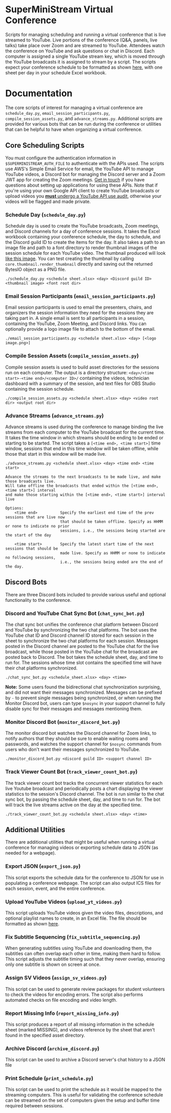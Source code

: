 # SuperMiniStream Virtual Conference

Scripts for managing scheduling and running a virtual conference that is live streamed to YouTube.
Live portions of the conference (Q&A, panels, live talks) take place over Zoom and are streamed
to YouTube. Attendees watch the conference on YouTube and ask questions or chat in Discord.
Each computer is assigned a single YouTube stream key, which is moved through the YouTube broadcasts
it is assigned to stream by a script.
The scripts expect your conference schedule to be formatted as shown
[here](https://docs.google.com/spreadsheets/d/1kKK0xCSkGw3JLcWwvhKxa2B9fydJbg3YZ6hU6XC0c_w/edit?usp=sharing), with one
sheet per day in your schedule Excel workbook.

# Documentation

The core scripts of interest for managing a virtual conference are `schedule_day.py`, `email_session_participants.py`,
`compile_session_assets.py`, and `advance_streams.py`. Additional scripts are provided for various bots that
can be run during the conference or utilities that can be helpful to have when organizing a virtual conference.

## Core Scheduling Scripts

You must configure the authentication information in `$SUPERMINISTREAM_AUTH_FILE` to
authenticate with the APIs used. The scripts use AWS's Simple Email Service for email,
the YouTube API to manage YouTube videos, a Discord bot for managing the Discord server
and a Zoom JWT app for creating the Zoom meetings. [Get in touch](https://www.superministream.com/)
if you have questions about setting up applications for using these APIs.
Note that if you're using your own Google API client to create YouTube broadcasts or upload videos
you [**must** undergo a YouTube API use audit](https://developers.google.com/youtube/v3/revision_history#release_notes_07_28_2020),
otherwise your videos will be flagged and made private.

### Schedule Day (`schedule_day.py`)

Schedule day is used to create the YouTube broadcasts, Zoom meetings, and Discord channels
for a day of conference sessions. It takes the Excel workbook containing your conference
schedule, the day to schedule, and the Discord guild ID to create the items for the day.
It also takes a path to an image file and path to a font directory to render thumbnail images
of the session schedule for each YouTube video. The thumbnail produced will look
[like this image](https://i.imgur.com/V0zKXgs.png). You can test creating the thumbnail by
calling `core.thumbnail.render_thumbnail` directly and saving out the returned BytesIO object as a PNG file.

```
./schedule_day.py <schedule sheet.xlsx> <day> <Discord guild ID> <thumbnail image> <font root dir>
```

### Email Session Participants (`email_session_participants.py`)

Email session participants is used to email the presenters, chairs, and organizers the session
information they need for the sessions they are taking part in. A single email is sent to all
participants in a session, containing the YouTube, Zoom Meeting, and Discord links.
You can optionally provide a logo image file to attach to the bottom of the email.

```
./email_session_participants.py <schedule sheet.xlsx> <day> [<logo image.png>]
```

### Compile Session Assets (`compile_session_assets.py`)

Compile session assets is used to build asset directories for the sessions run on each
computer. The output is a directory structure: `<day>/<time start>-<time end>/<computer ID>/`
containing the videos, technician dashboard with a summary of the session, and
text files for OBS Studio containing the session schedule.

```
./compile_session_assets.py <schedule sheet.xlsx> <day> <video root dir> <output root dir>
```

### Advance Streams (`advance_streams.py`)

Advance streams is used during the conference to manage binding the live streams from
each computer to the YouTube broadcast for the current time. It takes the time window
in which streams should be ending to be ended or starting to be started. 
The script takes a `[<time end>, <time start>]` time window, sessions that end in
this time window will be taken offline, while those that start in this window
will be made live.


```
./advance_streams.py <schedule sheet.xlsx> <day> <time end> <time start>

Advance the streams to the next broadcasts to be made live, and make those broadcasts live.
Will take offline the broadcasts that ended within the [<time end>, <time start>] interval
and make those starting within the [<time end>, <time start>] interval live

Options:
    <time end>          Specify the earliest end time of the prev sessions that are live now
                        that should be taken offline. Specify as HHMM or none to indicate no prior
                        sessions, i.e., the sessions being started are the start of the day

    <time start>        Specify the latest start time of the next sessions that should be
                        made live. Specify as HHMM or none to indicate no following sessions,
                        i.e., the sessions being ended are the end of the day.
```

## Discord Bots

There are three Discord bots included to provide various useful and optional functionality
to the conference.

### Discord and YouTube Chat Sync Bot (`chat_sync_bot.py`)

The chat sync bot unifies the conference chat platform between Discord and YouTube
by synchronizing the two chat platforms. The bot uses the YouTube chat ID and Discord
channel ID stored for each session in the sheet to synchronize the two chat platforms
for each session. Messages posted in the Discord channel are posted to the YouTube chat
for the live broadcast, while those posted in the YouTube chat for the broadcast
are posted back to Discord. The bot takes the schedule sheet, day, and time to run
for. The sessions whose time slot contains the specified time will have their
chat platforms synchronized.

```
./chat_sync_bot.py <schedule_sheet.xlsx> <day> <time>
```

**Note:** Some users found the bidirectional chat synchronization surprising,
and did not want their messages synchronized. Messages can be prefixed by `-` to
prevent single messages being synchronized, or when running the Monitor Discord
bot, users can type `$nosync` in your support channel to fully disable sync for their
messages and messages mentioning them.

### Monitor Discord Bot (`monitor_discord_bot.py`)

The monitor discord bot watches the Discord channel for Zoom links, to notify
authors that they should be sure to enable waiting rooms and passwords,
and watches the support channel for `$nosync` commands from users who
don't want their messages synchronized to YouTube.

```
./monitor_discord_bot.py <discord guild ID> <support channel ID>
```

### Track Viewer Count Bot (`track_viewer_count_bot.py`)

The track viewer count bot tracks the concurrent viewer statistics
for each live Youtube broadcast and periodically posts a chart displaying
the viewer statistics to the session's Discord channel. The bot
is run similar to the chat sync bot, by passing the schedule sheet,
day, and time to run for. The bot will track the live streams active
on the day at the specified time.

```
./track_viewer_count_bot.py <schedule sheet.xlsx> <day> <time>
```

## Additional Utilities

There are additional utilities that might be useful when running a virtual
conference for managing videos or exporting schedule data to JSON (as needed
for a webpage).

### Export JSON (`export_json.py`)

This script exports the schedule data for the conference to JSON for
use in populating a conference webpage. The script can also output
ICS files for each session, event, and the entire conference.

### Upload YouTube Videos (`upload_yt_videos.py`)

This script uploads YouTube videos given the video files, descriptions,
and optional playlist names to create, in an Excel file. The file
should be formatted as shown [here](https://docs.google.com/spreadsheets/d/19JJxdS71Zmhq2cK5NbgmJK_tzrBb2Eb5FJlVXruP4gc/edit?usp=sharing).

### Fix Subtitle Sequencing (`fix_subtitle_sequencing.py`)

When generating subtitles using YouTube and downloading them, the subtitles can
often overlap each other in time, making them hard to follow. This script adjusts
the subtitle timing such that they never overlap, ensuring only one subtitle is shown
on screen at once.

### Assign SV Videos (`assign_sv_videos.py`)

This script can be used to generate review packages for student volunteers to check
the videos for encoding errors. The script also performs automated checks on
file encoding and video length.

### Report Missing Info (`report_missing_info.py`)

This script produces a report of all missing information in the schedule sheet (marked MISSING),
and videos reference by the sheet that aren't found in the specified asset directory.

### Archive Discord (`archive_discord.py`)

This script can be used to archive a Discord server's chat history to a JSON file

### Print Schedule (`print_schedule.py`)

This script can be used to print the schedule as it would be mapped to the
streaming computers. This is useful for validating the conference schedule
can be streamed on the set of computers given the setup and buffer time
required between sessions.

